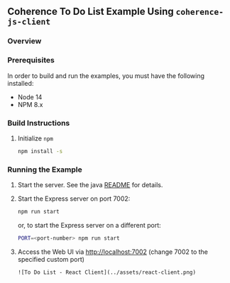 ## Coherence To Do List Example Using `coherence-js-client`

### Overview

### Prerequisites

In order to build and run the examples, you must have the following installed:
* Node 14
* NPM 8.x

### Build Instructions

1. Initialize `npm`
   ```bash
   npm install -s
   ```

### Running the Example

1. Start the server.  See the java [README](../java/README.md) for details.

2. Start the Express server on port 7002:
    ```bash
    npm run start
    ```
    or, to start the Express server on a different port:
    ```bash
    PORT=<port-number> npm run start
    ```

4. Access the Web UI via [http://localhost:7002](http://localhost:7002) (change 7002 to the specified custom port)

       ![To Do List - React Client](../assets/react-client.png)
